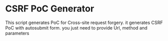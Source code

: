 # CSRF PoC Generator
This script generates PoC for Cross-site request forgery. it generates CSRF PoC with autosubmit form. you just need to provide Url, method and parameters
